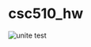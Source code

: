 # csc510_hw
![unite test](https://github.com/lamonkey/csc510_hw/actions/workflows/python_unit_test.yml/badge.svg?event=push)<a 
href="https://github.com/Lamonkey/csc510_hw/actions">